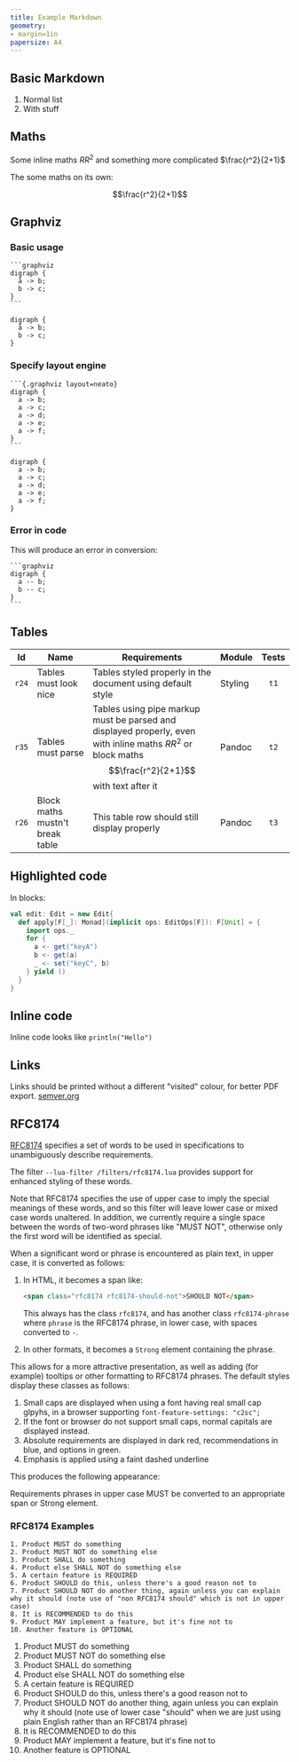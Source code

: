 ```yaml
---
title: Example Markdown
geometry:
- margin=1in
papersize: A4
---
```


## Basic Markdown

1. Normal list
2. With stuff

## Maths

Some inline maths $RR^2$ and something more complicated $\frac{r^2}{2+1}$

The some maths on its own:

$$\frac{r^2}{2+1}$$

## Graphviz

### Basic usage

````text
```graphviz
digraph {
  å -> b;
  b -> c;
}
```
````

```graphviz
digraph {
  å -> b;
  b -> c;
}
```

### Specify layout engine

````text
```{.graphviz layout=neato}
digraph {
  a -> b;
  a -> c;
  a -> d;
  a -> e;
  a -> f;
}
```
````

```{.graphviz layout=neato}
digraph {
  a -> b;
  a -> c;
  a -> d;
  a -> e;
  a -> f;
}
```

### Error in code

This will produce an error in conversion:

````text
```graphviz
digraph {
  a -- b;
  b -- c;
}
```
````

## Tables

| Id | Name | Requirements | Module | Tests |
|:--:|-----|--------------|-----|:--:|
| `r24` | Tables must look nice | Tables styled properly in the document using default style | Styling | `t1` |
| `r35` | Tables must parse | Tables using pipe markup must be parsed and displayed properly, even with inline maths $RR^2$ or block maths $$\frac{r^2}{2+1}$$ with text after it | Pandoc | `t2` |
| `r26` | Block maths mustn't break table | This table row should still display properly | Pandoc | `t3` |

## Highlighted code

In blocks:

```scala
val edit: Edit = new Edit{
  def apply[F[_]: Monad](implicit ops: EditOps[F]): F[Unit] = {
    import ops._
    for {
      a <- get("keyA")
      b <- get(a)
      _ <- set("keyC", b)
    } yield ()
  }
}
```

## Inline code

Inline code looks like `println("Hello")`

## Links

Links should be printed without a different "visited" colour, for better PDF export. [semver.org](https://semver.org)

## RFC8174

[RFC8174](https://tools.ietf.org/html/rfc8174) specifies a set of words to be used in specifications to unambiguously describe requirements.

The filter `--lua-filter /filters/rfc8174.lua` provides support for enhanced styling of these words.

Note that RFC8174 specifies the use of upper case to imply the special meanings of these words, and so this filter will leave lower case or mixed case words unaltered. In addition, we currently require a single space between the words of two-word phrases like "MUST NOT", otherwise only the first word will be identified as special.

When a significant word or phrase is encountered as plain text, in upper case, it is converted as follows:

1. In HTML, it becomes a span like:

   ```html
   <span class="rfc8174 rfc8174-should-not">SHOULD NOT</span>
   ```

   This always has the class `rfc8174`, and has another class `rfc8174-phrase` where `phrase` is the RFC8174 phrase, in lower case, with spaces converted to `-`.

2. In other formats, it becomes a `Strong` element containing the phrase.

This allows for a more attractive presentation, as well as adding (for example) tooltips or other formatting to RFC8174 phrases.
The default styles display these classes as follows:

1. Small caps are displayed when using a font having real small cap glpyhs, in a browser supporting `font-feature-settings: "c2sc";`
2. If the font or browser do not support small caps, normal capitals are displayed instead.
3. Absolute requirements are displayed in dark red, recommendations in blue, and options in green.
4. Emphasis is applied using a faint dashed underline

This produces the following appearance:

Requirements phrases in upper case MUST be converted to an appropriate span or Strong element.

### RFC8174 Examples

```text
1. Product MUST do something
2. Product MUST NOT do something else
3. Product SHALL do something
4. Product else SHALL NOT do something else
5. A certain feature is REQUIRED
6. Product SHOULD do this, unless there's a good reason not to
7. Product SHOULD NOT do another thing, again unless you can explain why it should (note use of "non RFC8174 should" which is not in upper case)
8. It is RECOMMENDED to do this
9. Product MAY implement a feature, but it's fine not to
10. Another feature is OPTIONAL
```

1. Product MUST do something
2. Product MUST NOT do something else
3. Product SHALL do something
4. Product else SHALL NOT do something else
5. A certain feature is REQUIRED
6. Product SHOULD do this, unless there's a good reason not to
7. Product SHOULD NOT do another thing, again unless you can explain why it should (note use of lower case "should" when we are just using plain English rather than an RFC8174 phrase)
8. It is RECOMMENDED to do this
9. Product MAY implement a feature, but it's fine not to
10. Another feature is OPTIONAL
